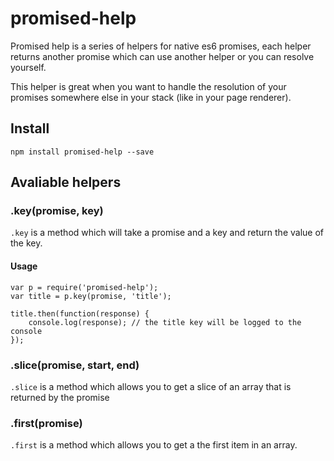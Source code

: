 # promised-help

Promised help is a series of helpers for native es6 promises, each helper returns another promise which can use another helper or you can resolve yourself.

This helper is great when you want to handle the resolution of your promises somewhere else in your stack (like in your page renderer).

## Install

<pre><code>npm install promised-help --save</code></pre>

## Avaliable helpers

### .key(promise, key)

`.key` is a method which will take a promise and a key and return the value of the key.

#### Usage

<pre><code>var p = require('promised-help');
var title = p.key(promise, 'title');

title.then(function(response) {
    console.log(response); // the title key will be logged to the console
});</code></pre>


### .slice(promise, start, end)

`.slice` is a method which allows you to get a slice of an array that is returned by the promise

### .first(promise)

`.first` is a method which allows you to get a the first item in an array.